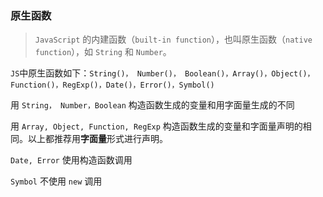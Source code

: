 ### 原生函数

> `JavaScript` 的内建函数（`built-in function`），也叫原生函数（`native
> function`），如 `String`  和 `Number`。

`JS`中原生函数如下：`String()， Number()， Boolean()，Array()，Object()，Function()，RegExp()，Date()，Error()，Symbol()`

用 `String， Number，Boolean` 构造函数生成的变量和用字面量生成的不同

用 `Array, Object, Function, RegExp` 构造函数生成的变量和字面量声明的相同。以上都推荐用**字面量**形式进行声明。

`Date, Error` 使用构造函数调用

`Symbol` 不使用 `new` 调用